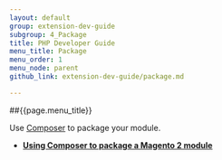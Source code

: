 ```yaml
---
layout: default
group: extension-dev-guide
subgroup: 4_Package
title: PHP Developer Guide
menu_title: Package
menu_order: 1
menu_node: parent
github_link: extension-dev-guide/package.md

---
```


##{{page.menu_title}}

Use [Composer](https://getcomposer.org/) to package your module.

* [__Using Composer to package a Magento 2 module__](package_module.html)